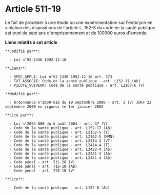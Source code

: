# Article 511-19

Le fait de procéder à une étude ou une expérimentation sur l'embryon en violation des dispositions de l'article L. 152-8 du
code de la santé publique est puni de sept ans d'emprisonnement et de 100000 euros d'amende.

**Liens relatifs à cet article**

	**Codifié par**:

	  - Loi n°92-1336 1992-12-16

	**Liens**:

	  - SPEC_APPLI: Loi n°92-1336 1992-12-16 art. 373
	  - TXT_ASSOCIE: Code de la santé publique - art. L152-17 (Ab)
	  - PILOTE_SUIVEUR: Code de la santé publique - art. L2163-6 (V)

	**Modifié par**:

	  - Ordonnance n°2000-916 du 19 septembre 2000 - art. 3 (V) JORF 22 septembre 2000 en vigueur le 1er janvier 2002

	**Cité par**:

	  - Loi n°2004-800 du 6 août 2004 - art. 37 (V)
	  - Code de la santé publique - art. L152-17 (Ab)
	  - Code de la santé publique - art. L2152-5 (T)
	  - Code de la santé publique - art. L2162-5 (MMN)
	  - Code de la santé publique - art. L2414-3 (VT)
	  - Code de la santé publique - art. L2414-4 (T)
	  - Code de la santé publique - art. L2422-4 (Ab)
	  - Code de la santé publique - art. L2431-3 (Ab)
	  - Code de la santé publique - art. L2441-4 (Ab)
	  - Code pénal - art. 511-26 (V)
	  - Code pénal - art. 716-10 (Ab)
	  - Code pénal - art. 726-10 (V)

	**Cite**:

	  - Code de la santé publique - art. L152-8 (Ab)
